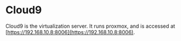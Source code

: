 # Cloud9

Cloud9 is the virtualization server. It runs proxmox, and is accessed at [https://192.168.10.8:8006](https://192.168.10.8:8006).
